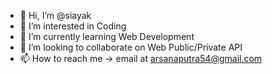 - 👋 Hi, I’m @siayak
- 👀 I’m interested in Coding
- 🌱 I’m currently learning Web Development
- 💞️ I’m looking to collaborate on Web Public/Private API
- 📫 How to reach me -> email at arsanaputra54@gmail.com

<!---
siayak/siayak is a ✨ special ✨ repository because its `README.md` (this file) appears on your GitHub profile.
You can click the Preview link to take a look at your changes.
--->
